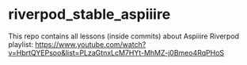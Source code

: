# riverpod_stable_aspiiire

This repo contains all lessons (inside commits) about Aspiiire Riverpod playlist: https://www.youtube.com/watch?v=HbrtQYEPsoo&list=PLzaGtnxLcM7HYt-MhMZ-j0Bmeo4RqPHoS

